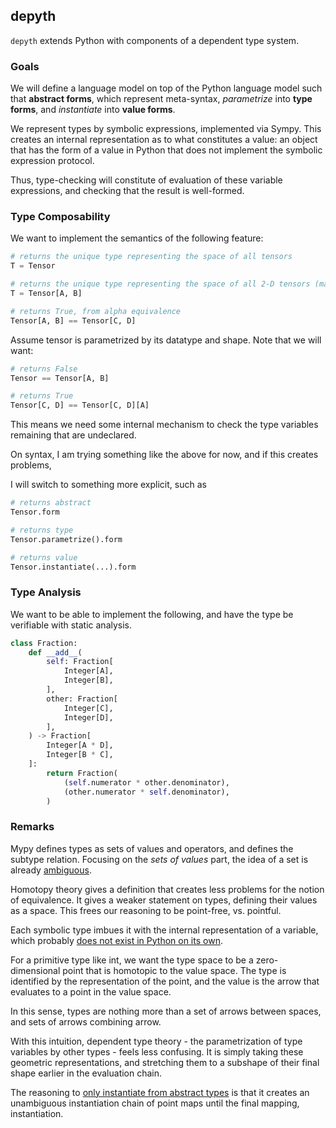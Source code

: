 ## depyth

`depyth` extends Python with components of a dependent type system.

### Goals

We will define a language model on top of the Python language model such that **abstract forms**,
which represent meta-syntax, *parametrize* into **type forms**, and *instantiate* into **value forms**.

We represent types by symbolic expressions, implemented via Sympy. This creates an internal representation
as to what constitutes a value: an object that has the form of a value in Python that does not
implement the symbolic expression protocol.

Thus, type-checking will constitute of evaluation of these variable expressions, and checking that the result is
well-formed.

### Type Composability

We want to implement the semantics of the following feature:

```python
# returns the unique type representing the space of all tensors
T = Tensor

# returns the unique type representing the space of all 2-D tensors (matrices)
T = Tensor[A, B]

# returns True, from alpha equivalence
Tensor[A, B] == Tensor[C, D]

```

Assume tensor is parametrized by its datatype and shape. Note that we will want:

```python
# returns False
Tensor == Tensor[A, B]

# returns True
Tensor[C, D] == Tensor[C, D][A]

```

This means we need some internal mechanism to check
the type variables remaining that are undeclared.

On syntax, I am trying something like the above for now, and if this creates problems,

I will switch to something more explicit, such as 

```python
# returns abstract
Tensor.form

# returns type
Tensor.parametrize().form

# returns value
Tensor.instantiate(...).form
```


### Type Analysis

We want to be able to implement the following, and have the type be verifiable with static analysis.

```python
class Fraction:
    def __add__(
        self: Fraction[
            Integer[A],
            Integer[B],
        ],
        other: Fraction[
            Integer[C],
            Integer[D],
        ],
    ) -> Fraction[
        Integer[A * D],
        Integer[B * C],
    ]:
        return Fraction(
            (self.numerator * other.denominator),
            (other.numerator * self.denominator),
        )
```

### Remarks

Mypy defines types as sets of values and operators, and defines the subtype relation. Focusing on the *sets of values* part, the idea of a set is already [ambiguous](https://plato.stanford.edu/entries/logic-intuitionistic/).

Homotopy theory gives a definition that creates less problems for the notion of equivalence. It gives a weaker statement on types,
defining their values as a space. This frees our reasoning to be point-free, vs. pointful.

Each symbolic type imbues it with the internal representation of a variable, which probably [does not exist in Python on its own](https://existentialtype.wordpress.com/2013/07/22/there-is-such-a-thing-as-a-declarative-language/).

For a primitive type like int, we want the type space to be a zero-dimensional point that is homotopic to the value space. The type is identified by the representation of the point,
and the value is the arrow that evaluates to a point in the value space.

In this sense, types are nothing more than a set of arrows between spaces, and sets of arrows combining arrow.

With this intuition, dependent type theory - the parametrization of type variables by other types - feels less confusing. It is simply taking these geometric representations, and stretching them to a subshape of their final shape earlier in the evaluation chain.

The reasoning to [only instantiate from abstract types](.https://docs.julialang.org/en/v1/manual/types/) is that it creates an unambiguous instantiation chain of point maps until the final mapping, instantiation.

